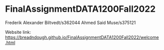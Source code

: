 # FinalAssignmentDATA1200Fall2022

Frederik Alexander Biltvedt/s362044 Ahmed Said Muse/s375121

Website link: https://breadndough.github.io/FinalAssignmentDATA1200Fall2022/welcome.html
